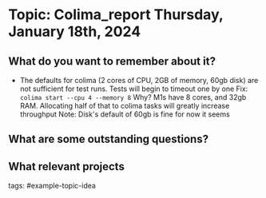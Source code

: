 # Topic: Colima_report Thursday, January 18th, 2024

## What do you want to remember about it?
- The defaults for colima (2 cores of CPU, 2GB of memory, 60gb disk) are not sufficient for test runs. Tests will begin to timeout one by one
   Fix: `colima start --cpu 4 --memory 8`
   Why? M1s have 8 cores, and 32gb RAM. Allocating half of that to colima tasks will greatly increase throughput
   Note: Disk's default of 60gb is fine for now it seems

## What are some outstanding questions?

## What relevant projects

tags: #example-topic-idea
